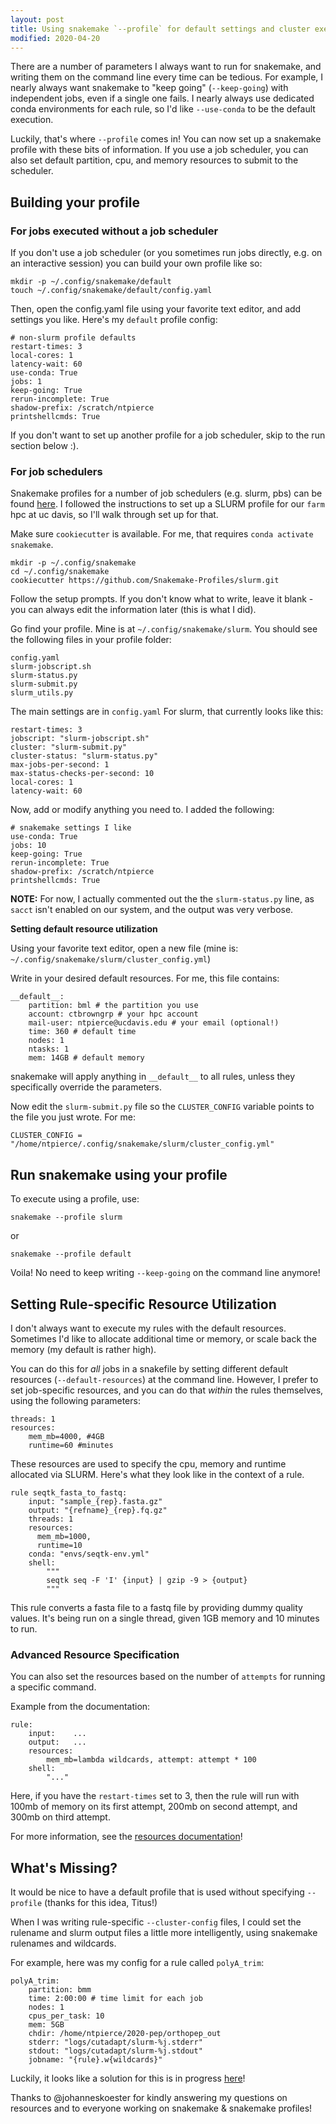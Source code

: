```yaml
---
layout: post
title: Using snakemake `--profile` for default settings and cluster execution
modified: 2020-04-20
---
```


There are a number of parameters I always want to run for snakemake, and writing them on the command line every time can be tedious. For example, I nearly always want snakemake to "keep going" (`--keep-going`) with independent jobs, even if a single one fails. I nearly always use dedicated conda environments for each rule, so I'd like `--use-conda` to be the default execution.

Luckily, that's where `--profile` comes in! You can now set up a snakemake profile with these bits of information. If you use a job scheduler, you can also set default partition, cpu, and memory resources to submit to the scheduler. 

## Building your profile

### **For jobs executed without a job scheduler**

If you don't use a job scheduler (or you sometimes run jobs directly, e.g. on an interactive session) you can build your own profile like so:

```
mkdir -p ~/.config/snakemake/default
touch ~/.config/snakemake/default/config.yaml
```

Then, open the config.yaml file using your favorite text editor, and add settings you like. Here's my `default` profile config:
```
# non-slurm profile defaults
restart-times: 3
local-cores: 1
latency-wait: 60
use-conda: True
jobs: 1
keep-going: True
rerun-incomplete: True
shadow-prefix: /scratch/ntpierce
printshellcmds: True
```

If you don't want to set up another profile for a job scheduler, skip to the run section below :).

### **For job schedulers**

Snakemake profiles for a number of job schedulers (e.g. slurm, pbs) can be found [here](https://github.com/Snakemake-Profiles). I followed the instructions to set up a SLURM profile for our `farm` hpc at uc davis, so I'll walk through set up for that.

Make sure `cookiecutter` is available. For me, that requires `conda activate snakemake`.
```
mkdir -p ~/.config/snakemake
cd ~/.config/snakemake
cookiecutter https://github.com/Snakemake-Profiles/slurm.git
```

Follow the setup prompts. If you don't know what to write, leave it blank - you can always edit the information later (this is what I did).

Go find your profile. Mine is at `~/.config/snakemake/slurm`. You should see the following files in your profile folder:
```
config.yaml
slurm-jobscript.sh
slurm-status.py
slurm-submit.py
slurm_utils.py
```

The main settings are in `config.yaml` For slurm, that currently looks like this:

```
restart-times: 3
jobscript: "slurm-jobscript.sh"
cluster: "slurm-submit.py"
cluster-status: "slurm-status.py"
max-jobs-per-second: 1
max-status-checks-per-second: 10
local-cores: 1
latency-wait: 60
```

Now, add or modify anything you need to. I added the following:

```
# snakemake settings I like
use-conda: True
jobs: 10
keep-going: True
rerun-incomplete: True
shadow-prefix: /scratch/ntpierce
printshellcmds: True
```

**NOTE:** For now, I actually commented out the the `slurm-status.py` line, as `sacct` isn't enabled on our system, and the output was very verbose.


**Setting default resource utilization**

Using your favorite text editor, open a new file (mine is: `~/.config/snakemake/slurm/cluster_config.yml`)

Write in your desired default resources. For me, this file contains:
```
__default__:
    partition: bml # the partition you use
    account: ctbrowngrp # your hpc account
    mail-user: ntpierce@ucdavis.edu # your email (optional!)
    time: 360 # default time
    nodes: 1
    ntasks: 1
    mem: 14GB # default memory
```

snakemake will apply anything in `__default__` to all rules, unless they specifically override the parameters. 

Now edit the `slurm-submit.py` file so the `CLUSTER_CONFIG` variable points to the file you just wrote. For me:

```
CLUSTER_CONFIG = "/home/ntpierce/.config/snakemake/slurm/cluster_config.yml"
```

## Run snakemake using your profile

To execute using a profile, use:

```
snakemake --profile slurm
```
or

```
snakemake --profile default
```

Voila! No need to keep writing `--keep-going` on the command line anymore!

## Setting Rule-specific Resource Utilization

I don't always want to execute my rules with the default resources. Sometimes I'd like to allocate additional time or memory, or scale back the memory (my default is rather high).

You can do this for _all_ jobs in a snakefile by setting different default resources (`--default-resources`) at the command line. However, I prefer to set job-specific resources, and you can do that _within_ the rules themselves, using the following parameters:

```
threads: 1
resources:
    mem_mb=4000, #4GB
    runtime=60 #minutes
```

These resources are used to specify the cpu, memory and runtime allocated via SLURM. Here's what they look like in the context of a rule.

```
rule seqtk_fasta_to_fastq:
    input: "sample_{rep}.fasta.gz"
    output: "{refname}_{rep}.fq.gz"
    threads: 1
    resources:
      mem_mb=1000,
      runtime=10
    conda: "envs/seqtk-env.yml"
    shell:
        """
        seqtk seq -F 'I' {input} | gzip -9 > {output}
        """
```
This rule converts a fasta file to a fastq file by providing dummy quality values. It's being run on a single thread, given 1GB memory and 10 minutes to run.

### Advanced Resource Specification

You can also set the resources based on the number of `attempts` for running a specific command. 

Example from the documentation:
```
rule:
    input:    ...
    output:   ...
    resources:
        mem_mb=lambda wildcards, attempt: attempt * 100
    shell:
        "..."
```
Here, if you have the `restart-times` set to 3, then the rule will run with 100mb of memory on its first attempt, 200mb on second attempt, and 300mb on third attempt.

For more information, see the [resources documentation](https://snakemake.readthedocs.io/en/stable/snakefiles/rules.html#resources)!

## What's Missing?

It would be nice to have a default profile that is used without specifying `--profile` (thanks for this idea, Titus!)

When I was writing rule-specific `--cluster-config` files, I could set the rulename and slurm output files a little more intelligently, using snakemake rulenames and wildcards. 

For example, here was my config for a rule called `polyA_trim`:
```
polyA_trim:
    partition: bmm
    time: 2:00:00 # time limit for each job
    nodes: 1
    cpus_per_task: 10
    mem: 5GB
    chdir: /home/ntpierce/2020-pep/orthopep_out
    stderr: "logs/cutadapt/slurm-%j.stderr"
    stdout: "logs/cutadapt/slurm-%j.stdout"
    jobname: "{rule}.w{wildcards}"
```

Luckily, it looks like a solution for this is in progress [here](https://github.com/Snakemake-Profiles/slurm/issues/40)!


Thanks to @johanneskoester for kindly answering my questions on resources and to everyone working on snakemake & snakemake profiles!
